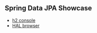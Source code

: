 ## Spring Data JPA Showcase

* [h2 console](http://localhost:8080/h2-console)
* [HAL browser](http://localhost:8080)
